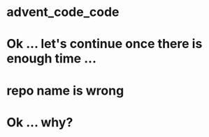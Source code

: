 # advent_code_code

# Ok ... let's continue once there is enough time ...

# repo name is wrong
# Ok ... why?
